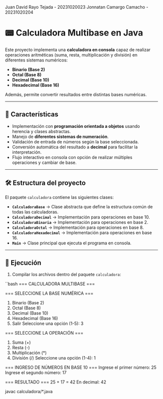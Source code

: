 Juan David Rayo Tejada - 20231020023
 Jonnatan Camargo Camacho - 20231020204

# 📟 Calculadora Multibase en Java

Este proyecto implementa una **calculadora en consola** capaz de realizar operaciones aritméticas (suma, resta, multiplicación y división) en diferentes sistemas numéricos:

- **Binario (Base 2)**
- **Octal (Base 8)**
- **Decimal (Base 10)**
- **Hexadecimal (Base 16)**

Además, permite convertir resultados entre distintas bases numéricas.

---

## 🚀 Características

- Implementación con **programación orientada a objetos** usando herencia y clases abstractas.  
- Manejo de **diferentes sistemas de numeración**.  
- Validación de entrada de números según la base seleccionada.  
- Conversión automática del resultado a **decimal** para facilitar la interpretación.  
- Flujo interactivo en consola con opción de realizar múltiples operaciones y cambiar de base.  

---

## 🛠️ Estructura del proyecto

El paquete `calculadora` contiene las siguientes clases:

- **`CalculadoraBase`** → Clase abstracta que define la estructura común de todas las calculadoras.  
- **`CalculadoraDecimal`** → Implementación para operaciones en base 10.  
- **`CalculadoraBinaria`** → Implementación para operaciones en base 2.  
- **`CalculadoraOctal`** → Implementación para operaciones en base 8.  
- **`CalculadoraHexadecimal`** → Implementación para operaciones en base 16.  
- **`Main`** → Clase principal que ejecuta el programa en consola.  

---

## 📂 Ejecución

1. Compilar los archivos dentro del paquete `calculadora`:

``bash
=== CALCULADORA MULTIBASE ===

=== SELECCIONE LA BASE NUMÉRICA ===
1. Binario (Base 2)
2. Octal (Base 8)
3. Decimal (Base 10)
4. Hexadecimal (Base 16)
5. Salir
Seleccione una opción (1-5): 3

=== SELECCIONE LA OPERACIÓN ===
1. Suma (+)
2. Resta (-)
3. Multiplicación (*)
4. División (/)
Seleccione una opción (1-4): 1

=== INGRESO DE NÚMEROS EN BASE 10 ===
Ingrese el primer número: 25
Ingrese el segundo número: 17

=== RESULTADO ===
25 + 17 = 42
En decimal: 42

javac calculadora/*.java
